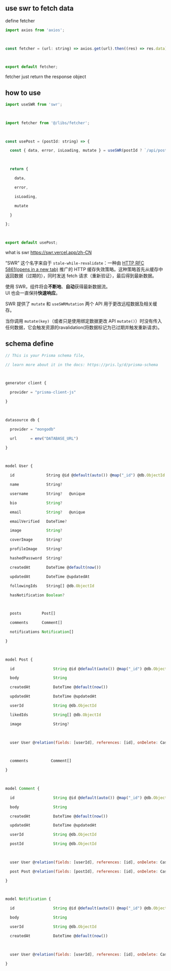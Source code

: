 
## use swr to fetch data

define fetcher

```js
import axios from 'axios';

  

const fetcher = (url: string) => axios.get(url).then((res) => res.data);

  

export default fetcher;
```


fetcher just return the response object


## how to use

```js
import useSWR from 'swr';

  

import fetcher from '@/libs/fetcher';

  

const usePost = (postId: string) => {

  const { data, error, isLoading, mutate } = useSWR(postId ? `/api/posts/${postId}` : null, fetcher);

  

  return {

    data,

    error,

    isLoading,

    mutate

  }

};

  

export default usePost;
```


what is swr
https://swr.vercel.app/zh-CN

“SWR” 这个名字来自于 `stale-while-revalidate`：一种由 [HTTP RFC 5861(opens in a new tab)](https://tools.ietf.org/html/rfc5861) 推广的 HTTP 缓存失效策略。这种策略首先从缓存中返回数据（过期的），同时发送 fetch 请求（重新验证），最后得到最新数据。


使用 SWR，组件将会**不断地**、**自动**获得最新数据流。  
UI 也会一直保持**快速响应**。



SWR 提供了 `mutate` 和 `useSWRMutation` 两个 API 用于更改远程数据及相关缓存。


当你调用 `mutate(key)`（或者只是使用绑定数据更改 API `mutate()`）时没有传入任何数据，它会触发资源的ravalidation(将数据标记为已过期并触发重新请求)。





## schema define

```js
// This is your Prisma schema file,

// learn more about it in the docs: https://pris.ly/d/prisma-schema

  

generator client {

  provider = "prisma-client-js"

}

  

datasource db {

  provider = "mongodb"

  url      = env("DATABASE_URL")

}

  

model User {

  id              String @id @default(auto()) @map("_id") @db.ObjectId

  name            String?

  username        String?   @unique

  bio             String?

  email           String?   @unique

  emailVerified   DateTime?

  image           String?

  coverImage      String?

  profileImage    String?

  hashedPassword  String?

  createdAt       DateTime @default(now())

  updatedAt       DateTime @updatedAt

  followingIds    String[] @db.ObjectId

  hasNotification Boolean?

  

  posts         Post[]

  comments      Comment[]

  notifications Notification[]

}

  

model Post {

  id                 String @id @default(auto()) @map("_id") @db.ObjectId

  body               String

  createdAt          DateTime @default(now())

  updatedAt          DateTime @updatedAt

  userId             String @db.ObjectId

  likedIds           String[] @db.ObjectId

  image              String?

  

  user User @relation(fields: [userId], references: [id], onDelete: Cascade)

  

  comments          Comment[]

}

  

model Comment {

  id                 String @id @default(auto()) @map("_id") @db.ObjectId

  body               String

  createdAt          DateTime @default(now())

  updatedAt          DateTime @updatedAt

  userId             String @db.ObjectId

  postId             String @db.ObjectId

  

  user User @relation(fields: [userId], references: [id], onDelete: Cascade)

  post Post @relation(fields: [postId], references: [id], onDelete: Cascade)

}

  

model Notification {

  id                 String @id @default(auto()) @map("_id") @db.ObjectId

  body               String

  userId             String @db.ObjectId

  createdAt          DateTime @default(now())

  

  user User @relation(fields: [userId], references: [id], onDelete: Cascade)

}
```



